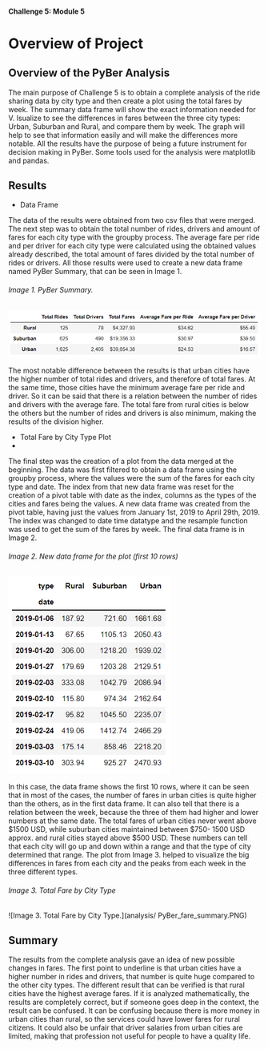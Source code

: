 #### Challenge 5: Module 5

# Overview of Project

## Overview of the PyBer Analysis

The main purpose of Challenge 5 is to obtain a complete analysis of the ride sharing data by city type and then create a plot using the total fares by week. The summary data frame will show the exact information needed for V. Isualize to see the differences in fares between the three city types: Urban, Suburban and Rural, and compare them by week. The graph will help to see that information easily and will make the differences more notable. All the results have the purpose of being a future instrument for decision making in PyBer. Some tools used for the analysis were matplotlib and pandas.

## Results

* Data Frame

The data of the results were obtained from two csv files that were merged. The next step was to obtain the total number of rides, drivers and amount of fares for each city type with the groupby process. The average fare per ride and per driver for each city type were calculated using the obtained values already described, the total amount of fares divided by the total number of rides or drivers. All those results were used to create a new data frame named PyBer Summary, that can be seen in Image 1.

###### Image 1. PyBer Summary.
![Image 1. PyBer Summary.](Other_Resources/PyBerSummary.PNG)

The most notable difference between the results is that urban cities have the higher number of total rides and drivers, and therefore of total fares. At the same time, those cities have the minimum average fare per ride and driver. So it can be said that there is a relation between the number of rides and drivers with the average fare. The total fare from rural cities is below the others but the number of rides and drivers is also minimum, making the results of the division higher.

* Total Fare by City Type Plot
* 
The final step was the creation of a plot from the data merged at the beginning. The data was first filtered to obtain a data frame using the groupby process, where the values were the sum of the fares for each city type and date. The index from that new data frame was reset for the creation of a pivot table with date as the index, columns as the types of the cities and fares being the values. A new data frame was created from the pivot table, having just the values from January 1st, 2019 to April 29th, 2019. The index was changed to date time datatype and the resample function was used to get the sum of the fares by week. The final data frame is in Image 2.

###### Image 2. New data frame for the plot (first 10 rows) 
![Image 2. New data frame for the plot.](Other_Resources/NewDataFrame.PNG)

In this case, the data frame shows the first 10 rows, where it can be seen that in most of the cases, the number of fares in urban cities is quite higher than the others, as in the first data frame. It can also tell that there is a relation between the week, because the three of them had higher and lower numbers at the same date.
The total fares of urban cities never went above $1500 USD, while suburban cities maintained between $750- 1500 USD approx. and rural cities stayed above $500 USD. These numbers can tell that each city will go up and down within a range and that the type of city determined that range. The plot from Image 3. helped to visualize the big differences in fares from each city and the peaks from each week in the three different types.

###### Image 3. Total Fare by City Type
![Image 3. Total Fare by City Type.](analysis/ PyBer_fare_summary.PNG)


## Summary

The results from the complete analysis gave an idea of new possible changes in fares. The first point to underline is that urban cities have a higher number in rides and drivers, that number is quite huge compared to the other city types. The different result that can be verified is that rural cities have the highest average fares. If it is analyzed mathematically, the results are completely correct, but if someone goes deep in the context, the result can be confused. It can be confusing because there is more money in urban cities than rural, so the services could have lower fares for rural citizens. It could also be unfair that driver salaries from urban cities are limited, making that profession not useful for people to have a quality life.


